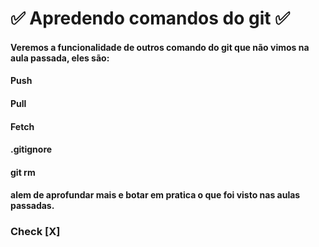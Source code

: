 # :white_check_mark: Apredendo comandos do git :white_check_mark:

#### Veremos a funcionalidade de outros comando do git que não vimos na aula passada, eles são:

#### Push
#### Pull
#### Fetch
#### .gitignore
#### git rm

####  alem de aprofundar mais e botar em pratica o que foi visto nas aulas passadas.

### Check [X]